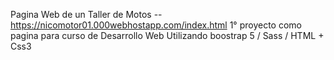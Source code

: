 Pagina Web de un Taller de Motos -- https://nicomotor01.000webhostapp.com/index.html
1° proyecto como pagina para curso de Desarrollo Web 
Utilizando boostrap 5 / Sass / HTML + Css3
